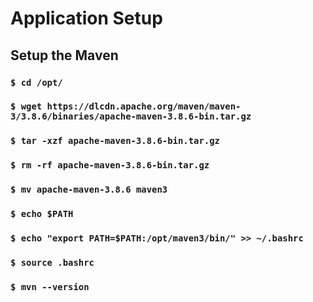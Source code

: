 # Application Setup

## Setup the Maven

### ```$ cd /opt/```

### ```$ wget https://dlcdn.apache.org/maven/maven-3/3.8.6/binaries/apache-maven-3.8.6-bin.tar.gz```

### ```$ tar -xzf apache-maven-3.8.6-bin.tar.gz```

### ```$ rm -rf apache-maven-3.8.6-bin.tar.gz```

### ```$ mv apache-maven-3.8.6 maven3```

### ```$ echo $PATH```

### ```$ echo "export PATH=$PATH:/opt/maven3/bin/" >> ~/.bashrc```

### ```$ source .bashrc```

### ```$ mvn --version```
